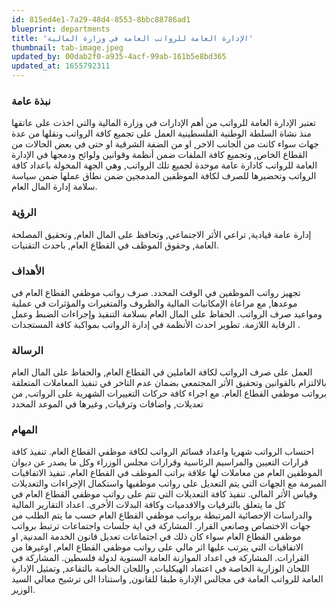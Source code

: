 ```yaml
---
id: 815ed4e1-7a29-48d4-8553-8bbc88786ad1
blueprint: departments
title: 'الإدارة العامة للرواتب العامة في وزارة المالية'
thumbnail: tab-image.jpeg
updated_by: 00dab2f0-a935-4acf-99ab-161b5e8bd365
updated_at: 1655792311
---
```

<h3>نبذة عامة</h3> 
تعتبر الإدارة العامة للرواتب من أهم الإدارات في وزارة المالية والتي اخذت على عاتقها منذ نشاة السلطة الوطنية الفلسطينية العمل على تجميع كافة الرواتب ونقلها من عدة جهات سواء كانت من الجانب الاخر, او من الضفة الشرقية او حتى في بعض الحالات من القطاع الخاص, وتجميع كافة الملفات ضمن أنظمة وقوانين ولوائح ودمجها في الإدارة العامة للرواتب كادارة عامة موحدة لجميع تلك الرواتب, وهي الجهة المخولة باعداد كافة الرواتب وتحضيرها للصرف لكافة الموظفين المدمجين ضمن نطاق عملها ضمن سياسة سلامة إدارة المال العام.

<h3>الرؤية</h3>
إدارة عامة قيادية, تراعي الأثر الاجتماعي, وتحافظ على المال العام, وتحقيق المصلحة العامة, وحقوق  الموظف في القطاع العام, باحدث التقنيات.

<h3>الأهداف</h3>
تجهيز رواتب الموظفين في الوقت المحدد.
صرف رواتب موظفي القطاع العام في موعدها, مع مراعاة الإمكانيات المالية والظروف والمتغيرات والمؤثرات في عملية ومواعيد صرف الرواتب.
الحفاظ على المال العام بسلامة التنفيذ وإجراءات الضبط وعمل الرقابة اللازمة.
تطوير احدث الأنظمة في إدارة الرواتب بمواكبة كافة المستجدات .

<h3>الرسالة</h3>
العمل على صرف الرواتب لكافة العاملين في القطاع العام, والحفاظ على المال العام بالالتزام بالقوانين  وتحقيق الأثر المجتمعي بضمان عدم التاخر في تنفيذ المعاملات المتعلقة برواتب موظفي القطاع العام.  مع اجراء كافة حركات التغييرات الشهرية على الرواتب, من تعديلات, واضافات وترقيات, وغيرها في الموعد المحدد

<h3>المهام</h3>
احتساب الرواتب شهريا واعداد  قسائم الرواتب لكافة موظفي القطاع العام.
تنفيذ كافة قرارات التعيين والمراسيم الرئاسية وقرارات مجلس الوزراء وكل ما يصدر عن ديوان الموظفين العام من معاملات لها علاقة براتب الموظف في القطاع العام.
تنفيذ الاتفاقيات المبرمة مع الجهات التي يتم التعديل على رواتب موظفيها واستكمال الإجراءات والتعديلات وقياس الأثر المالي.
تنفيذ كافة التعديلات التي تتم على رواتب موظفي القطاع العام في كل ما يتعلق بالترقيات والاقدميات وكافة البدلات الأخرى.
اعداد التقارير المالية والدراسات الإحصائية المرتبطة برواتب موظفي القطاع العام حسب ما يتم الطلب من جهات الاختصاص وصانعي القرار.
المشاركة في اية جلسات واجتماعات ترتبط برواتب موظفي القطاع العام سواء كان ذلك في اجتماعات تعديل قانون الخدمة المدنية, او الاتفاقيات التي يترتب عليها اثر مالي على رواتب موظفي القطاع العام, اوغيرها من القرارات.
المشاركة في اعداد الموازنة العامة السنوية لدولة فلسطين.
المشاركة في اللجان الوزارية الخاصة في اعتماد الهيكليات, واللجان الخاصة بالتقاعد, وتمثيل الإدارة العامة للرواتب العامة في مجالس الإدارة طبقا للقانون, واستنادا الى ترشيح معالي السيد الوزير.